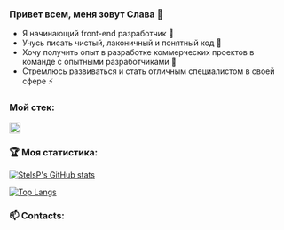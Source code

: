### Привет всем, меня зовут Слава 👋

+ Я начинающий front-end разработчик 🔭
+ Учусь писать чистый, лаконичный и понятный код 🌱
+ Хочу получить опыт в разработке коммерческих проектов в команде с опытными разработчиками 👯
+ Стремлюсь развиваться и стать отличным специалистом в своей сфере ⚡

### Мой стек:
<code><img height="20" src="https://camo.githubusercontent.com/7c797fa8fdf733da50ca1011acf54935831968872a65df6dbfabaaba49b5cdd0/68747470733a2f2f696d672e736869656c64732e696f2f7374617469632f76313f6c6162656c266d6573736167653d4a61766153637269707426636f6c6f723d626c61636b266c6f676f3d6a617661736372697074"></code>


### 🏆 Моя статистика:
[![StelsP's GitHub stats](https://github-readme-stats.vercel.app/api?username=StelsP&theme=dark&show_icons=true&hide=issues,contribs)](https://github.com/StelsP)

[![Top Langs](https://github-readme-stats.vercel.app/api/top-langs/?username=StelsP&layout=compact&theme=dark&show_icons=true)](https://github.com/StelsP)

### 📫 Contacts:



